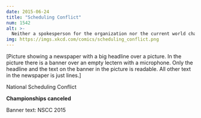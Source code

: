 ```yaml
---
date: 2015-06-24
title: "Scheduling Conflict"
num: 1542
alt: >-
  Neither a spokesperson for the organization nor the current world champion could be reached for comment.
img: https://imgs.xkcd.com/comics/scheduling_conflict.png
---
```

[Picture showing a newspaper with a big headline over a picture. In the picture there is a banner over an empty lectern with a microphone. Only the headline and the text on the banner in the picture is readable. All other text in the newspaper is just lines.]

National Scheduling Conflict

**Championships canceled**

Banner text: NSCC 2015